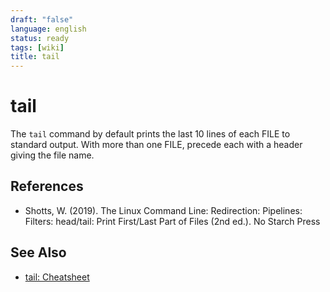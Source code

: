 ```yaml
---
draft: "false"
language: english
status: ready
tags: [wiki]
title: tail
---
```


# tail

The `tail` command by default prints the last 10 lines of each FILE to standard output. With more than one FILE, precede each with a header giving the file name.

## References

- Shotts, W. (2019). <span class="reference-title">The Linux Command Line: Redirection: Pipelines: Filters: head/tail: Print First/Last Part of Files (2nd ed.)</span>. No Starch Press

## See Also

- [tail: Cheatsheet](tail-cheatsheet.md)

